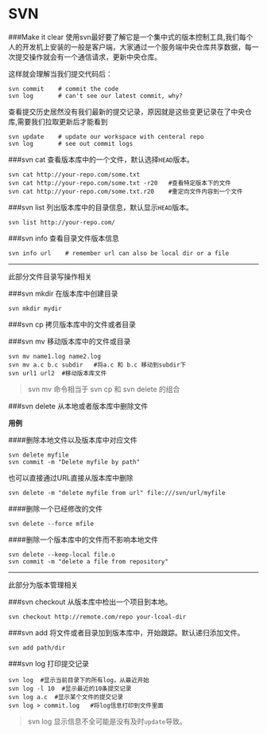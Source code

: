 # SVN

###Make it clear
使用svn最好要了解它是一个集中式的版本控制工具,我们每个人的开发机上安装的一般是客户端，大家通过一个服务端中央仓库共享数据，每一次提交操作就会有一个通信请求，更新中央仓库。

这样就会理解当我们提交代码后：
    
    svn commit    # commit the code
    svn log       # can't see our latest commit, why?

查看提交历史居然没有我们最新的提交记录，原因就是这些变更记录在了中央仓库,需要我们拉取更新后才能看到

    svn update    # update our workspace with centeral repo
    svn log       # see out commit logs



###svn cat
查看版本库中的一个文件，默认选择`HEAD`版本。

    svn cat http://your-repo.com/some.txt
    svn cat http://your-repo.com/some.txt -r20   #查看特定版本下的文件
    svn cat http://your-repo.com/some.txt.r20    #重定向文件内容到一个文件

###svn list
列出版本库中的目录信息，默认显示`HEAD`版本。
    
    svn list http://your-repo.com/

###svn info
查看目录文件版本信息
    
    svn info url    # remember url can also be local dir or a file



------------

此部分文件目录写操作相关

###svn mkdir 
在版本库中创建目录

    svn mkdir mydir


###svn cp
拷贝版本库中的文件或者目录



###svn mv
移动版本库中的文件或目录 

    svn mv name1.log name2.log 
    svn mv a.c b.c subdir   #将a.c 和 b.c 移动到subdir下
    svn url1 url2  #移动版本库文件

> svn mv 命令相当于 svn cp 和 svn delete 的组合



###svn delete
从本地或者版本库中删除文件

**用例**

####删除本地文件以及版本库中对应文件

    svn delete myfile
    svn commit -m "Delete myfile by path"

也可以直接通过URL直接从版本库中删除

    svn delete -m "delete myfile from url" file:///svn/url/myfile

####删除一个已经修改的文件

    svn delete --force mfile

####删除一个版本库中的文件而不影响本地文件

    svn delete --keep-local file.o
    svn commit -m "delete a file from repository"



-------


此部分为版本管理相关

###svn checkout
从版本库中检出一个项目到本地。

    svn checkout http://remote.com/repo your-lcoal-dir


###svn add
将文件或者目录加到版本库中，开始跟踪。默认递归添加文件。

    svn add path/dir



###svn log
打印提交记录

    svn log  #显示当前目录下的所有log，从最近开始
    svn log -l 10  #显示最近的10条提交记录
    svn log a.c  #显示某个文件的提交记录
    svn log > commit.log   #将log信息打印到文件里面

> svn log 显示信息不全可能是没有及时`update`导致。
